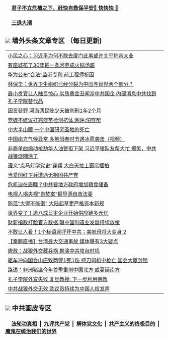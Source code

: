 
 ### &nbsp;&nbsp;&nbsp;&nbsp; [君子不立危樯之下，赶快自救保平安🍎 快快快 📩](https://github.com/pwgy/td/blob/master/README.md)

 ### &nbsp;&nbsp;&nbsp;&nbsp; [三退大潮](https://ww3.xkide.work/?key=zuuelqyfglsfjmgm&pin=65881581&ag=ogQuit&from=pw2) 

## <img src="https://img.icons8.com/cute-clipart/2x/circled-right.png"> 墙外头条文章专区 （每日更新)

<Table>
<tr><td colspan="2" align="left"><a href="https://www.xjudw.work/?name=c1372026&key=jxhgisbctpdeqtjm&from=pw2">小民之心：习近平为何不敢去厦门此事或许关乎称帝大业</a></td></tr>
<tr><td colspan="2" align="left"><a href="https://www.xjudw.work/?name=c1371996&key=jxhgisbctpdeqtjm&from=pw2">有座城花了30年把一条河熬成火锅汤底</a></td></tr>
<tr><td colspan="2" align="left"><a href="https://www.xjudw.work/?name=c1372015&key=jxhgisbctpdeqtjm&from=pw2">华为公布“合法”监听专利 前工程师析因</a></td></tr>
<tr><td colspan="2" align="left"><a href="https://www.xjudw.work/?name=c1372025&key=jxhgisbctpdeqtjm&from=pw2">林保华：世界卫生组织已经分裂为中国与世界两个部分？</a></td></tr>
<tr><td colspan="2" align="left"><a href="https://www.xjudw.work/?name=c1372052&key=jxhgisbctpdeqtjm&from=pw2">最小贪官让人触目惊心 劣质黄金丑闻涉中共国企 内部消息中共找到孔子学院替代品</a></td></tr>
<tr><td colspan="2" align="left"><a href="https://www.xjudw.work/?name=c1372014&key=jxhgisbctpdeqtjm&from=pw2">因言获罪 河南网民陈少天被判刑1年2个月</a></td></tr>
<tr><td colspan="2" align="left"><a href="https://www.xjudw.work/?name=c1371975&key=jxhgisbctpdeqtjm&from=pw2">党媒不建议打完疫苗检测抗体 网评:怕穿帮</a></td></tr>
<tr><td colspan="2" align="left"><a href="https://www.xjudw.work/?name=c1372024&key=jxhgisbctpdeqtjm&from=pw2">中大半山腰 一个中国研究圣地的死亡</a></td></tr>
<tr><td colspan="2" align="left"><a href="https://www.xjudw.work/?name=c1372013&key=jxhgisbctpdeqtjm&from=pw2">中国南方气候异常 多地阳春时节遇冰雹袭击（视频）</a></td></tr>
<tr><td colspan="2" align="left"><a href="https://www.xjudw.work/?name=c1372021&key=jxhgisbctpdeqtjm&from=pw2">非裔单曲煽动抢劫华人油管拒下架 习近平猪队友帮大忙 爆笑，中共战狼烧糊涂了</a></td></tr>
<tr><td colspan="2" align="left"><a href="https://www.xjudw.work/?name=c1371954&key=jxhgisbctpdeqtjm&from=pw2">遵义“点马灯学党史”穿帮 大白天拉上窗帘摆拍</a></td></tr>
<tr><td colspan="2" align="left"><a href="https://www.xjudw.work/?name=c1371978&key=jxhgisbctpdeqtjm&from=pw2">当爱国红卫兵遭遇无祖国共产党</a></td></tr>
<tr><td colspan="2" align="left"><a href="https://www.xjudw.work/?name=c1371888&key=jxhgisbctpdeqtjm&from=pw2">危机迫在眉睫？中共要地方政府增加粮食储备</a></td></tr>
<tr><td colspan="2" align="left"><a href="https://www.xjudw.work/?name=c1371979&key=jxhgisbctpdeqtjm&from=pw2">电视人揭央视“自焚案”报导源自政法委</a></td></tr>
<tr><td colspan="2" align="left"><a href="https://www.xjudw.work/?name=c1371938&key=jxhgisbctpdeqtjm&from=pw2">防范“大得不能倒” 大陆起草更严格资本新规</a></td></tr>
<tr><td colspan="2" align="left"><a href="https://www.xjudw.work/?name=c1371937&key=jxhgisbctpdeqtjm&from=pw2">世界变了！逾八成日本企业开始供应链多元化</a></td></tr>
<tr><td colspan="2" align="left"><a href="https://www.xjudw.work/?name=c1371953&key=jxhgisbctpdeqtjm&from=pw2">财新指数打脸官方数据 曝中国制造业发展持续放缓</a></td></tr>
<tr><td colspan="2" align="left"><a href="https://www.xjudw.work/?name=c1371994&key=jxhgisbctpdeqtjm&from=pw2">不敢让人看！1个标语就吓坏中共；美航母将大变身 2</a></td></tr>
<tr><td colspan="2" align="left"><a href="https://www.xjudw.work/?name=c1372048&key=jxhgisbctpdeqtjm&from=pw2">【秦鹏直播】台湾最大交通事故 媒体曝有3大疑点</a></td></tr>
<tr><td colspan="2" align="left"><a href="https://www.xjudw.work/?name=c1371959&key=jxhgisbctpdeqtjm&from=pw2">唐敖：战狼外交藏兵祸 推演中共攻台时机</a></td></tr>
<tr><td colspan="2" align="left"><a href="https://www.xjudw.work/?name=c1371940&key=jxhgisbctpdeqtjm&from=pw2">驱车冲向国会山庄致两警1死1伤 持刀司机中枪亡 国会大厦封锁</a></td></tr>
<tr><td colspan="2" align="left"><a href="https://www.xjudw.work/?name=c1371927&key=jxhgisbctpdeqtjm&from=pw2">路透：非洲猪瘟今年首季重创中国北方 或蔓延南方</a></td></tr>
<tr><td colspan="2" align="left"><a href="https://www.xjudw.work/?name=c1372046&key=jxhgisbctpdeqtjm&from=pw2">孔子学院外宣失败 复旦教授: 下一步利用佛教</a></td></tr>
<tr><td colspan="2" align="left"><a href="https://www.xjudw.work/?name=c1371930&key=jxhgisbctpdeqtjm&from=pw2">中共战狼外交无效 欧议员持续为中国人权发声</a></td></tr>

 </Table>

 ## <img src="https://img.icons8.com/cute-clipart/2x/circled-right.png"> 中共画皮专区
 ### &nbsp;&nbsp;&nbsp;&nbsp; [法轮功真相](https://github.com/begood0513/basic/blob/master/README.md) &nbsp;|&nbsp; [九评共产党](https://github.com/begood0513/9ping.md/blob/master/README.md) &nbsp;|&nbsp; [解体党文化](https://github.com/begood0513/jtdwh.md/blob/master/README.md)   &nbsp;|&nbsp; [共产主义的终极目的](https://github.com/begood0513/gczydzjmd.md/blob/master/README.md) &nbsp;|&nbsp; [魔鬼在统治我们的世界](https://github.com/begood0513/gczydzjmd.md/blob/master/README.md) 
